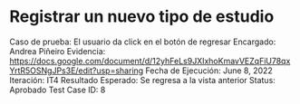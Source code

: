 # Registrar un nuevo tipo de estudio

Caso de prueba: El usuario da click en el botón de regresar
Encargado: Andrea Piñeiro
Evidencia: https://docs.google.com/document/d/12yhFeLs9JXIxhoKmavVEZqFiU78qxYrtR5OSNgJPs3E/edit?usp=sharing
Fecha de Ejecución: June 8, 2022
Iteración: IT4
Resultado Esperado: Se regresa a la vista anterior
Status: Aprobado
Test Case ID: 8